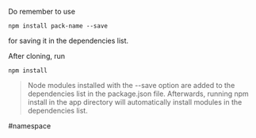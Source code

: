 
Do remember to use 
```
npm install pack-name --save
```
for saving it in the dependencies list.

After cloning, run
```
npm install
```

>Node modules installed with the --save option are added to the dependencies list in the package.json file. Afterwards, running npm install in the app directory will automatically install modules in the dependencies list.

#namespace